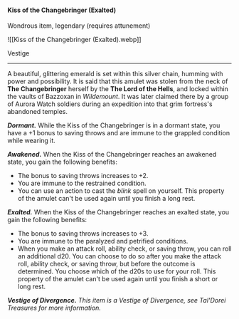 #### Kiss of the Changebringer (Exalted)

Wondrous item, legendary (requires attunement)

![[Kiss of the Changebringer (Exalted).webp]]

Vestige

---

A beautiful, glittering emerald is set within this silver chain, humming with power and possibility. It is said that this amulet was stolen from the neck of **The Changebringer** herself by the **The Lord of the Hells**, and locked within the vaults of Bazzoxan in *Wildemount*. It was later claimed there by a group of Aurora Watch soldiers during an expedition into that grim fortress's abandoned temples.

***Dormant.*** While the Kiss of the Changebringer is in a dormant state, you have a +1 bonus to saving throws and are immune to the grappled condition while wearing it.

***Awakened.*** When the Kiss of the Changebringer reaches an awakened state, you gain the following benefits:

- The bonus to saving throws increases to +2.
- You are immune to the restrained condition.
- You can use an action to cast the *blink* spell on yourself. This property of the amulet can't be used again until you finish a long rest.

***Exalted.*** When the Kiss of the Changebringer reaches an exalted state, you gain the following benefits:

- The bonus to saving throws increases to +3.
- You are immune to the paralyzed and petrified conditions.
- When you make an attack roll, ability check, or saving throw, you can roll an additional d20. You can choose to do so after you make the attack roll, ability check, or saving throw, but before the outcome is determined. You choose which of the d20s to use for your roll. This property of the amulet can't be used again until you finish a short or long rest.

***Vestige of Divergence.*** *This item is a Vestige of Divergence, see *Tal'Dorei Treasures* for more information.*